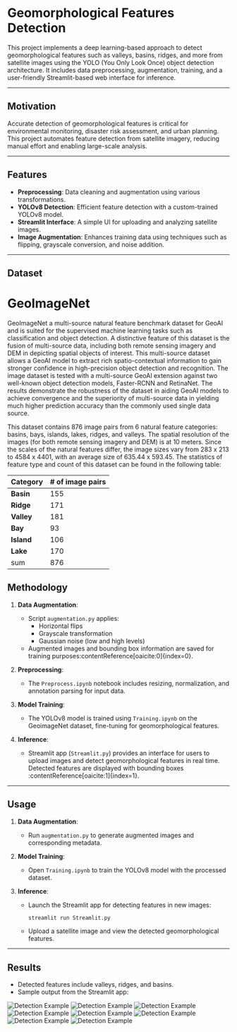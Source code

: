 # Geomorphological Features Detection

This project implements a deep learning-based approach to detect geomorphological features such as valleys, basins, ridges, and more from satellite images using the YOLO (You Only Look Once) object detection architecture. It includes data preprocessing, augmentation, training, and a user-friendly Streamlit-based web interface for inference.

---

## Motivation

Accurate detection of geomorphological features is critical for environmental monitoring, disaster risk assessment, and urban planning. This project automates feature detection from satellite imagery, reducing manual effort and enabling large-scale analysis.

---

## Features

- **Preprocessing**: Data cleaning and augmentation using various transformations.
- **YOLOv8 Detection**: Efficient feature detection with a custom-trained YOLOv8 model.
- **Streamlit Interface**: A simple UI for uploading and analyzing satellite images.
- **Image Augmentation**: Enhances training data using techniques such as flipping, grayscale conversion, and noise addition.

---

## Dataset
# GeoImageNet

GeoImageNet a multi-source natural feature benchmark dataset for GeoAI and is suited for the supervised machine learning tasks such as classification and object detection. A distinctive feature of this dataset is the fusion of multi-source data, including both remote sensing imagery and DEM in depicting spatial objects of interest. This multi-source dataset allows a GeoAI model to extract rich spatio-contextual information to gain stronger confidence in high-precision object detection and recognition. The image dataset is tested with a multi-source GeoAI extension against two well-known object detection models, Faster-RCNN and RetinaNet. The results demonstrate the robustness of the dataset in aiding GeoAI models to achieve convergence and the superiority of multi-source data in yielding much higher prediction accuracy than the commonly used single data source.

This dataset contains 876 image pairs from 6 natural feature categories: basins, bays, islands, lakes, ridges, and valleys. The spatial resolution of the images (for both remote sensing imagery and DEM) is at 10 meters. Since the scales of the natural features differ, the image sizes vary from 283 x 213 to 4584 x 4401, with an average size of 635.44 x 593.45. The statistics of feature type and count of this dataset can be found in the following table:

|Category|# of image pairs|
|--|--|
|**Basin**|155|
|**Ridge**|171|
|**Valley**|181|
|**Bay**|93|
|**Island**|106|
|**Lake**|170|
|sum|876|

## Methodology

1. **Data Augmentation**:
   - Script `augmentation.py` applies:
     - Horizontal flips
     - Grayscale transformation
     - Gaussian noise (low and high levels)
   - Augmented images and bounding box information are saved for training purposes&#8203;:contentReference[oaicite:0]{index=0}.

2. **Preprocessing**:
   - The `Preprocess.ipynb` notebook includes resizing, normalization, and annotation parsing for input data.

3. **Model Training**:
   - The YOLOv8 model is trained using `Training.ipynb` on the GeoimageNet dataset, fine-tuning for geomorphological features.

4. **Inference**:
   - Streamlit app (`Streamlit.py`) provides an interface for users to upload images and detect geomorphological features in real time. Detected features are displayed with bounding boxes&#8203;:contentReference[oaicite:1]{index=1}.

---

## Usage

1. **Data Augmentation**:
   - Run `augmentation.py` to generate augmented images and corresponding metadata.

2. **Model Training**:
   - Open `Training.ipynb` to train the YOLOv8 model with the processed dataset.

3. **Inference**:
   - Launch the Streamlit app for detecting features in new images:
     ```bash
     streamlit run Streamlit.py
     ```
   - Upload a satellite image and view the detected geomorphological features.

---

## Results

- Detected features include valleys, ridges, and basins.
- Sample output from the Streamlit app:

![Detection Example](Images/1.png)
![Detection Example](Images/2.png)
![Detection Example](Images/3.png)
![Detection Example](Images/4.png)
![Detection Example](Images/5.png)
![Detection Example](Images/6.png)
![Detection Example](Images/7.png)
![Detection Example](Images/8.png)


